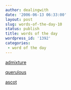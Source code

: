 ```yaml
---
author: dealingwith
date: '2006-06-13 06:33:00'
layout: post
slug: words-of-the-day-10
status: publish
title: words of the day
wordpress_id: '1392'
categories:
 - word of the day
---
```


[admixture][1]

[querulous][2]

[ascot][3]

   [1]: http://dictionary.reference.com/search?q=admixture

   [2]: http://dictionary.reference.com/search?r=2&q=querulous

   [3]: http://dictionary.reference.com/browse/ascot

